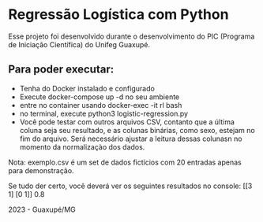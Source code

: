 # Regressão Logística com Python

Esse projeto foi desenvolvido durante o desenvolvimento do PIC (Programa de Iniciação Científica) do Unifeg Guaxupé.

## Para poder executar:

- Tenha do Docker instalado e configurado
- Execute docker-compose up -d no seu ambiente
- entre no container usando docker-exec -it rl bash
- no terminal, execute python3 logistic-regression.py
- Você pode testar com outros arquivos CSV, contanto que a última coluna seja seu resultado, e as colunas binárias, como sexo, estejam no fim do arquivo.
Será necessário ajustar a leitura dessas colunasn no momento da normalizaçào dos dados.

Nota: exemplo.csv é um set de dados fictícios com 20 entradas apenas para demonstração.

Se tudo der certo, você deverá ver os seguintes resultados no console:
[[3 1]
 [0 1]]
0.8

2023 - Guaxupé/MG
